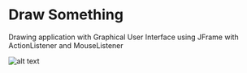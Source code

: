 # Draw Something
Drawing application with Graphical User Interface using JFrame with ActionListener and MouseListener

![alt text](https://atkaylaleung.files.wordpress.com/2018/12/Screen-Shot-2018-12-27-at-11.19.00-AM.png "Circle Color Picker")


